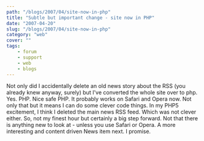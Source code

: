 ```yaml
---
path: "/blogs/2007/04/site-now-in-php"
title: "Subtle but important change - site now in PHP"
date: "2007-04-20"
slug: "/blogs/2007/04/site-now-in-php"
category: "web"
cover: ""
tags:
    - forum
    - support
    - web
    - blogs
---
```


Not only did I accidentally delete an old news story about the RSS (you already knew anyway, surely) but I've converted the whole site over to php. Yes. PHP. Nice safe PHP. It probably works on Safari and Opera now. Not only that but it means I can do some clever code things. In my PHP5 excitement, I think I deleted the main news RSS feed. Which was not clever either. So, not my finest hour but certainly a big step forward. Not that there is anything new to look at - unless you use Safari or Opera. A more interesting and content driven News item next. I promise.
